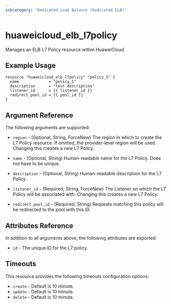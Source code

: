 ```yaml
---
subcategory: "Dedicated Load Balance (Dedicated ELB)"
---
```


# huaweicloud\_elb\_l7policy

Manages an ELB L7 Policy resource within HuaweiCloud.

## Example Usage

```hcl
resource "huaweicloud_elb_l7policy" "policy_1" {
  name             = "policy_1"
  description      = "test description"
  listener_id      = {{ listener_id }}
  redirect_pool_id = {{ pool_id }}
}
```

## Argument Reference

The following arguments are supported:

* `region` - (Optional, String, ForceNew) The region in which to create the L7 Policy resource.
    If omitted, the provider-level region will be used.
    Changing this creates a new L7 Policy.

* `name` - (Optional, String) Human-readable name for the L7 Policy. Does not have
    to be unique.

* `description` - (Optional, String) Human-readable description for the L7 Policy.

* `listener_id` - (Required, String, ForceNew) The Listener on which the L7 Policy will be associated with.
    Changing this creates a new L7 Policy.

* `redirect_pool_id` - (Required, String) Requests matching this policy will be redirected to the pool with this ID.

## Attributes Reference

In addition to all arguments above, the following attributes are exported:

* `id` - The unique ID for the L7 policy.

## Timeouts
This resource provides the following timeouts configuration options:
- `create` - Default is 10 minute.
- `update` - Default is 10 minute.
- `delete` - Default is 10 minute.
